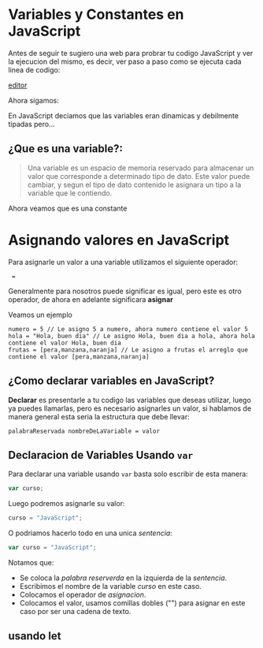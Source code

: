 # Variables y Constantes en JavaScript

Antes de seguir te sugiero una web para probrar tu codigo JavaScript y ver la ejecucion del mismo, es decir, ver paso a paso como se ejecuta cada linea de codigo:

[editor](http://www.pythontutor.com/visualize.html#mode=edit)

Ahora sigamos:

En JavaScript deciamos que las variables eran dinamicas y debilmente tipadas pero...

## ¿Que es una variable?:

> Una variable es un espacio de memoria reservado para almacenar un valor que corresponde a determinado tipo de dato.
> Este valor puede cambiar, y segun el tipo de dato contenido le asignara un tipo a la variable que le contiendo.

Ahora veamos que es una constante

# Asignando valores en JavaScript

Para asignarle un valor a una variable utilizamos el siguiente operador:

```
 =
```
Generalmente para nosotros puede significar es igual, pero este es otro operador, de ahora en adelante significara **asignar**

Veamos un ejemplo

```
numero = 5 // Le asigno 5 a numero, ahora numero contiene el valor 5
hola = "Hola, buen dia" // Le asigno Hola, buen dia a hola, ahora hola contiene el valor Hola, buen dia
frutas = [pera,manzana,naranja] // Le asigno a frutas el arreglo que contiene el valor [pera,manzana,naranja]

```

## ¿Como declarar variables en JavaScript?

**Declarar** es presentarle a tu codigo las variables que deseas utilizar, luego ya puedes llamarlas, pero es necesario asignarles un valor, si hablamos de manera general esta seria la estructura que debe llevar:

```
palabraReservada nombreDeLaVariable = valor
```

## Declaracion de Variables Usando ```var```

Para declarar una variable usando ```var``` basta solo escribir de esta manera:

```javascript
var curso;
```

Luego podremos asignarle su valor: 

```javascript
curso = "JavaScript";

```

O podriamos hacerlo todo en una unica *sentencia*:

```javascript
var curso = "JavaScript";

```

Notamos que:

- Se coloca la *palabra reserverda* en la izquierda de la *sentencia*.
- Escribimos el nombre de la variable *curso* en este caso.
- Colocamos el operador de *asignacion*.
- Colocamos el valor, usamos comillas dobles ("") para asignar en este caso por ser una cadena de texto.

## usando let


